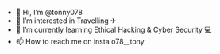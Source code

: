 - 👋 Hi, I’m @tonny078
- 👀 I’m interested in Travelling ✈
- 🌱 I’m currently learning Ethical Hacking & Cyber Security 💻
- 📫 How to reach me on insta o78__tony

<!---
tonny078/tonny078 is a ✨ special ✨ repository because its `README.md` (this file) appears on your GitHub profile.
You can click the Preview link to take a look at your changes.
--->
